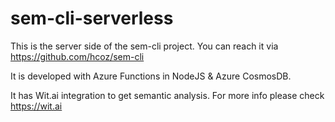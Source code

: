 # sem-cli-serverless
This is the server side of the sem-cli project. You can reach it via https://github.com/hcoz/sem-cli

It is developed with Azure Functions in NodeJS & Azure CosmosDB.

It has Wit.ai integration to get semantic analysis. For more info please check https://wit.ai
